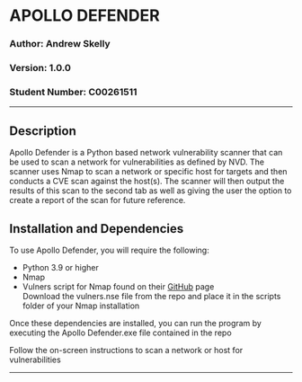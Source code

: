 # APOLLO DEFENDER

### Author: Andrew Skelly
### Version: 1.0.0
### Student Number: C00261511
___

## Description

Apollo Defender is a Python based network vulnerability scanner that can be used to
scan a network for vulnerabilities as defined by NVD. The scanner uses Nmap to scan
a network or specific host for targets and then conducts a CVE scan against the
host(s). The scanner will then output the results of this scan to the second tab as well
as giving the user the option to create a report of the scan for future reference.


## Installation and Dependencies

To use Apollo Defender, you will require the following:

- Python 3.9 or higher
- Nmap 
- Vulners script for Nmap found on their [GitHub](https://github.com/vulnersCom/nmap-vulners) page  
  Download the vulners.nse file from the repo and place it in the scripts folder of your Nmap installation

Once these dependencies are installed, you can run the program by executing the 
Apollo Defender.exe file contained in the repo

Follow the on-screen instructions to scan a network or host for vulnerabilities

___
